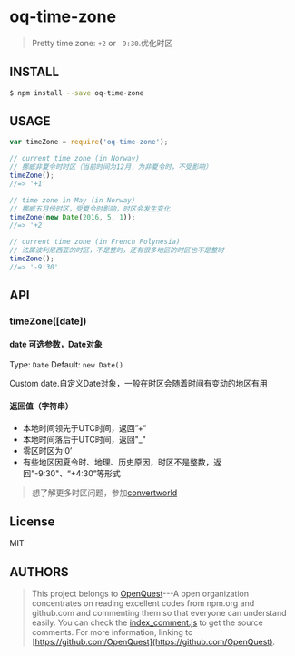 # oq-time-zone

> Pretty time zone: `+2` or `-9:30`.优化时区

## INSTALL
```sh
$ npm install --save oq-time-zone
```
## USAGE
```js
var timeZone = require('oq-time-zone');

// current time zone (in Norway)
// 挪威非夏令时时区（当前时间为12月，为非夏令时，不受影响）
timeZone();
//=> '+1'

// time zone in May (in Norway)
// 挪威五月份时区，受夏令时影响，时区会发生变化
timeZone(new Date(2016, 5, 1));
//=> '+2'

// current time zone (in French Polynesia)
// 法属波利尼西亚的时区，不是整时，还有很多地区的时区也不是整时
timeZone();
//=> '-9:30'
```

## API

### timeZone([date])

#### date 可选参数，Date对象

Type: `Date`
Default: `new Date()`

Custom date.自定义Date对象，一般在时区会随着时间有变动的地区有用

#### 返回值（字符串）
+ 本地时间领先于UTC时间，返回”+“
+ 本地时间落后于UTC时间，返回"_"
+ 零区时区为‘0’
+ 有些地区因夏令时、地理、历史原因，时区不是整数，返回"-9:30"、“+4:30”等形式

> 想了解更多时区问题，参加[convertworld](http://www.convertworld.com/zh-hans/time-zone/)

## License

MIT

## AUTHORS
> This project belongs to [OpenQuest](https://github.com/OpenQuest)---A open organization concentrates on reading excellent codes from npm.org and github.com and commenting them so that everyone can understand easily.
> You can check the [index_comment.js](./index_comment.js) to get the source comments.
> For more information, linking to [https://github.com/OpenQuest](https://github.com/OpenQuest).